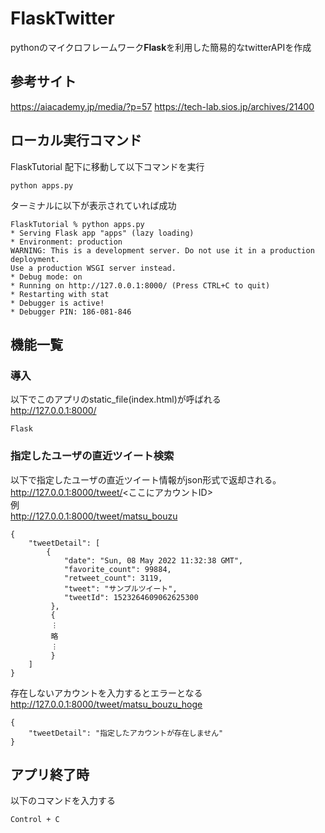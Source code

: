 # FlaskTwitter
pythonのマイクロフレームワーク**Flask**を利用した簡易的なtwitterAPIを作成


## 参考サイト
https://aiacademy.jp/media/?p=57
https://tech-lab.sios.jp/archives/21400

## ローカル実行コマンド
FlaskTutorial 配下に移動して以下コマンドを実行
```
python apps.py
```
ターミナルに以下が表示されていれば成功
```
FlaskTutorial % python apps.py
* Serving Flask app "apps" (lazy loading)
* Environment: production
WARNING: This is a development server. Do not use it in a production deployment.
Use a production WSGI server instead.
* Debug mode: on
* Running on http://127.0.0.1:8000/ (Press CTRL+C to quit)
* Restarting with stat
* Debugger is active!
* Debugger PIN: 186-081-846
```

## 機能一覧
 ### 導入
以下でこのアプリのstatic_file(index.html)が呼ばれる  
http://127.0.0.1:8000/
```
Flask
```
### 指定したユーザの直近ツイート検索
以下で指定したユーザの直近ツイート情報がjson形式で返却される。  
http://127.0.0.1:8000/tweet/<ここにアカウントID>  
例  
http://127.0.0.1:8000/tweet/matsu_bouzu
```
{
    "tweetDetail": [
        {
            "date": "Sun, 08 May 2022 11:32:38 GMT",
            "favorite_count": 99884,
            "retweet_count": 3119,
            "tweet": "サンプルツイート",
            "tweetId": 1523264609062625300
         },
         {
         ︙
         略
         ︙
         }
    ]
}
```
存在しないアカウントを入力するとエラーとなる  
http://127.0.0.1:8000/tweet/matsu_bouzu_hoge
```
{
    "tweetDetail": "指定したアカウントが存在しません"
}
```


## アプリ終了時
以下のコマンドを入力する
```
Control + C
```
